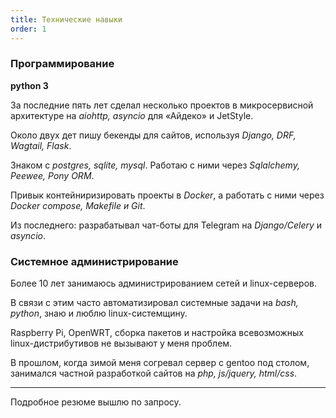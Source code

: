 ```yaml
---
title: Технические навыки
order: 1
---
```


### Программирование

**python 3**

За последние пять лет сделал несколько проектов в микросервисной архитектуре на *aiohttp, asyncio* для «Айдеко» и JetStyle.

Около двух дет пишу бекенды для сайтов, используя *Django, DRF, Wagtail, Flask*.

Знаком с *postgres, sqlite, mysql*. Работаю с ними через *Sqlalchemy, Peewee, Pony ORM*.

Привык контейниризировать проекты в *Docker*, а работать с ними через *Docker compose, Makefile и Git*.

Из последнего: разрабатывал чат-боты для Telegram на *Django/Celery* и *asyncio*.


### Системное администрирование

Более 10 лет занимаюсь администрированием сетей и linux-серверов.

В связи с этим часто автоматизировал системные задачи на *bash, python*, знаю и люблю linux-системщину.

Raspberry Pi, OpenWRT, сборка пакетов и настройка всевозможных linux-дистрибутивов не вызывают у меня проблем.

В прошлом, когда зимой меня согревал сервер с gentoo под столом, занимался частной разработкой сайтов на *php, js/jquery, html/css*. 

---
Подробное резюме вышлю по запросу.
